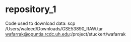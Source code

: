 # repository_1

Code used to download data: scp /Users/waleed/Downloads/GSE53890_RAW.tar wafarrak@opuntia.rcdc.uh.edu:/project/stuckert/wafarrak
